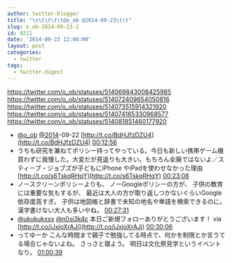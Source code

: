 ```yaml
---
author: twitter-blogger
title: "\n\t\t\t\t@o_ob @2014-09-23\t\t"
slug: o_ob-2014-09-23-2
id: 9211
date: '2014-09-23 12:00:00'
layout: post
categories:
  - twitter
tags:
  - twitter-digest
---
```


https://twitter.com/o_ob/statuses/514069843008425985 https://twitter.com/o_ob/statuses/514072409654050816 https://twitter.com/o_ob/statuses/514073515914321920 https://twitter.com/o_ob/statuses/514074165330968577 https://twitter.com/o_ob/statuses/514081851460177920  

*   [@o_ob](https://twitter.com/o_ob) [@2014](https://twitter.com/2014)-09-22 [http://t.co/BdHJfzDZU4](http://t.co/BdHJfzDZU4) [00:12:56](https://twitter.com/o_ob/statuses/514069843008425985)
*   うちも研究を兼ねてポリシー持ってやっている。今日も新しい携帯ゲーム機買わずに我慢した。大変だが見返りも大きい。もちろん全廃ではないよ／スティーブ・ジョブズが子どもにiPhone やiPadを使わせなかった理由 [http://t.co/s6TskqRHqY](http://t.co/s6TskqRHqY) [00:23:08](https://twitter.com/o_ob/statuses/514072409654050816)
*   ノースクリーンポリシーよりも、 ノーGoogleポリシーの方が、 子供の教育には重要な気もするが、 最近は大人の方が取り返しつかないぐらいGoogle依存度高すぎ。 子供は地図帳と辞書で未知の地名や単語を検索できるのに。 漢字書けない大人も多いやね。 [00:27:31](https://twitter.com/o_ob/statuses/514073515914321920)
*   [@ukukukxxx](https://twitter.com/ukukukxxx) [@n0si3k4c](https://twitter.com/n0si3k4c) 本日ご新規フォローありがとうございます！ via [http://t.co/jJxjoXrAJj](http://t.co/jJxjoXrAJj) [00:30:06](https://twitter.com/o_ob/statuses/514074165330968577)
*   ってゆーか こんな時間まで親子で勉強してる時点で、何かを制限とか言うてる場合じゃないよね。 さっさと寝よう。 明日は文化祭見学というイベントなり。 [01:00:39](https://twitter.com/o_ob/statuses/514081851460177920)